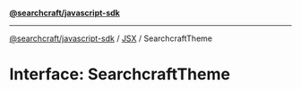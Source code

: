 [**@searchcraft/javascript-sdk**](https://docs.searchcraft.io/reference/sdk/js-vanilla/README.md)

***

[@searchcraft/javascript-sdk](https://docs.searchcraft.io/reference/sdk/js-vanilla/globals.md) / [JSX](https://docs.searchcraft.io/reference/sdk/js-vanilla/namespaces/JSX/README.md) / SearchcraftTheme

# Interface: SearchcraftTheme
